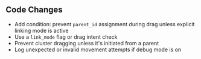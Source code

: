 ## Code Changes

- Add condition: prevent `parent_id` assignment during drag unless explicit linking mode is active
- Use a `link_mode` flag or drag intent check
- Prevent cluster dragging unless it's initiated from a parent
- Log unexpected or invalid movement attempts if debug mode is on
